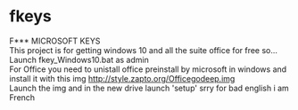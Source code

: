 # fkeys
F*** MICROSOFT KEYS<br>
This project is for getting windows 10 and all the suite office for free so...
Launch fkey_Windows10.bat as admin<br>
For Office you need to unistall office preinstall by microsoft in windows and install it with this img http://style.zapto.org/Officegodeep.img <br>
Launch the img and in the new drive launch 'setup'
srry for bad english i am French
